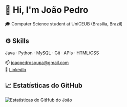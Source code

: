 # 👋 Hi, I'm João Pedro

🎓 Computer Science student at UniCEUB (Brasília, Brazil) 

## ⚙️ Skills

Java · Python · MySQL · Git · APIs · HTML/CSS

📫 joaopedrosoupa@gmail.com  
🔗 [LinkedIn](https://www.linkedin.com/in/joão-pedro-souza-passos-a28508350/)

## 📈 Estatísticas do GitHub

![Estatísticas do GitHub do João](https://github-readme-stats.vercel.app/api?username=Jpsoupa1&show_icons=true&theme=tokyonight)
